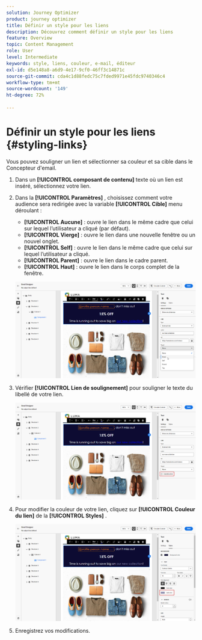 ```yaml
---
solution: Journey Optimizer
product: journey optimizer
title: Définir un style pour les liens
description: Découvrez comment définir un style pour les liens
feature: Overview
topic: Content Management
role: User
level: Intermediate
keywords: style, liens, couleur, e-mail, éditeur
exl-id: d5e148a8-a6d9-4e17-9cf0-46ff3c14871c
source-git-commit: cda4c1d88fedc75c7fded9971e45fdc9740346c4
workflow-type: tm+mt
source-wordcount: '149'
ht-degree: 72%

---
```


# Définir un style pour les liens {#styling-links}

Vous pouvez souligner un lien et sélectionner sa couleur et sa cible dans le Concepteur d&#39;email.

1. Dans un **[!UICONTROL composant de contenu]** texte où un lien est inséré, sélectionnez votre lien.

1. Dans la **[!UICONTROL Paramètres]** , choisissez comment votre audience sera redirigée avec la variable **[!UICONTROL Cible]** menu déroulant :

   * **[!UICONTROL Aucune]** : ouvre le lien dans le même cadre que celui sur lequel l’utilisateur a cliqué (par défaut).
   * **[!UICONTROL Vierge]** : ouvre le lien dans une nouvelle fenêtre ou un nouvel onglet.
   * **[!UICONTROL Self]** : ouvre le lien dans le même cadre que celui sur lequel l’utilisateur a cliqué.
   * **[!UICONTROL Parent]** : ouvre le lien dans le cadre parent.
   * **[!UICONTROL Haut]** : ouvre le lien dans le corps complet de la fenêtre.

   ![](assets/link_2.png)

1. Vérifier **[!UICONTROL Lien de soulignement]** pour souligner le texte du libellé de votre lien.

   ![](assets/link_1.png)

1. Pour modifier la couleur de votre lien, cliquez sur **[!UICONTROL Couleur du lien]** de la **[!UICONTROL Styles]** .

   ![](assets/link_3.png)

1. Enregistrez vos modifications.
